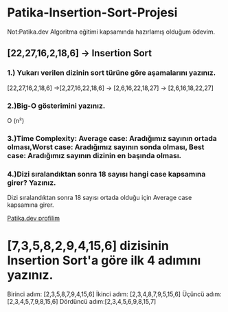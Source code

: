 # Patika-Insertion-Sort-Projesi
Not:Patika.dev Algoritma eğitimi kapsamında hazırlamış olduğum ödevim.
## [22,27,16,2,18,6] -> Insertion Sort

### 1.) Yukarı verilen dizinin sort türüne göre aşamalarını yazınız.
[22,27,16,2,18,6] ->[2,27,16,22,18,6] -> [2,6,16,22,18,27] -> [2,6,16,18,22,27]

### 2.)Big-O gösterimini yazınız.
 O (n²)

### 3.)Time Complexity: Average case: Aradığımız sayının ortada olması,Worst case: Aradığımız sayının sonda olması, Best case: Aradığımız sayının dizinin en başında olması.

### 4.)Dizi sıralandıktan sonra 18 sayısı hangi case kapsamına girer? Yazınız.
Dizi sıralandıktan sonra 18 sayısı ortada olduğu için Average case kapsamına girer.

[Patika.dev profilim](https://app.patika.dev/alierden)


# [7,3,5,8,2,9,4,15,6] dizisinin Insertion Sort'a göre ilk 4 adımını yazınız.

Birinci adım: [2,3,5,8,7,9,4,15,6]
İkinci adım: [2,3,4,8,7,9,5,15,6]
Üçüncü adım:  [2,3,4,5,7,9,8,15,6]
Dördüncü adım:[2,3,4,5,6,9,8,15,7]
